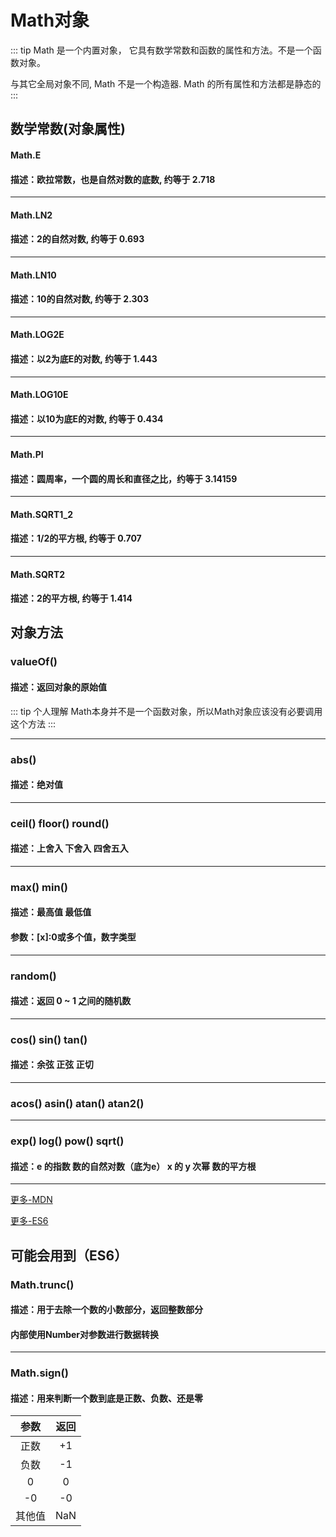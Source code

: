 # Math对象
::: tip
Math 是一个内置对象， 它具有数学常数和函数的属性和方法。不是一个函数对象。

与其它全局对象不同, Math 不是一个构造器.  Math 的所有属性和方法都是静态的
:::
## 数学常数(对象属性)
#### Math.E
#### 描述：欧拉常数，也是自然对数的底数, 约等于 2.718
***
#### Math.LN2
#### 描述：2的自然对数, 约等于 0.693
***
#### Math.LN10
#### 描述：10的自然对数, 约等于 2.303
***
#### Math.LOG2E
#### 描述：以2为底E的对数, 约等于 1.443
***
#### Math.LOG10E
#### 描述：以10为底E的对数, 约等于 0.434
***
#### Math.PI
#### 描述：圆周率，一个圆的周长和直径之比，约等于 3.14159
***
#### Math.SQRT1_2
#### 描述：1/2的平方根, 约等于 0.707
***
#### Math.SQRT2
#### 描述：2的平方根, 约等于 1.414

## 对象方法
### valueOf()
#### 描述：返回对象的原始值
::: tip 个人理解
Math本身并不是一个函数对象，所以Math对象应该没有必要调用这个方法
:::
***
### abs()
#### 描述：绝对值
***
### ceil() floor() round()
#### 描述：上舍入 下舍入 四舍五入
***
### max() min()
#### 描述：最高值 最低值
#### 参数：[x]:0或多个值，数字类型
***
### random()
#### 描述：返回 0 ~ 1 之间的随机数
***
### cos() sin() tan()
#### 描述：余弦 正弦 正切
***
### acos() asin() atan() atan2()
***
### exp() log() pow() sqrt()
#### 描述：e 的指数 数的自然对数（底为e） x 的 y 次幂 数的平方根
***
[更多-MDN](https://developer.mozilla.org/zh-CN/docs/Web/JavaScript/Reference/Global_Objects/Math)

[更多-ES6](http://es6.ruanyifeng.com/#docs/number#Math-%E5%AF%B9%E8%B1%A1%E7%9A%84%E6%89%A9%E5%B1%95)
## 可能会用到（ES6）
### Math.trunc()
#### 描述：用于去除一个数的小数部分，返回整数部分
#### 内部使用Number对参数进行数据转换
***
### Math.sign()
#### 描述：用来判断一个数到底是正数、负数、还是零
|参数 |返回 |
|:--: |:--:|
|正数 |+1   |
|负数 |-1   |
|0    |0    |
|-0   |-0   |
|其他值|NaN |

